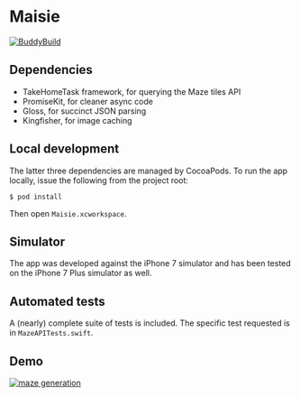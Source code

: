 Maisie
======

[![BuddyBuild][bb-svg]][bb-link]

Dependencies
------------

* TakeHomeTask framework, for querying the Maze tiles API
* PromiseKit, for cleaner async code
* Gloss, for succinct JSON parsing
* Kingfisher, for image caching


Local development
-----------------

The latter three dependencies are managed by CocoaPods.
To run the app locally, issue the following from the project root:

```
$ pod install
```

Then open `Maisie.xcworkspace`.

Simulator
---------

The app was developed against the iPhone 7 simulator and has been tested on the
iPhone 7 Plus simulator as well.


Automated tests
---------------

A (nearly) complete suite of tests is included. The specific test requested is
in `MazeAPITests.swift`.

Demo
----

[![maze generation][maze-gif]][maze-gif]

[maze-gif]: https://user-images.githubusercontent.com/4433943/29474303-2e4c94d2-8429-11e7-90c1-a33d71fc91d9.gif
[bb-svg]: https://dashboard.buddybuild.com/api/statusImage?appID=599743ae6981ef0001d3bbe5&branch=master&build=latest
[bb-link]: https://dashboard.buddybuild.com/apps/599743ae6981ef0001d3bbe5/build/latest?branch=master

